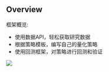 
## Overview

框架概览:

-  使用数据API，轻松获取研究数据
-  根据策略模板，编写自己的量化策略
-  使用回测框架，对策略进行回测和验证

![](https://raw.githubusercontent.com/quantOS-org/jaqs/master/doc/img/framework.png)
